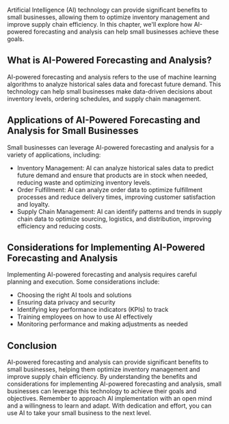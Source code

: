 
Artificial Intelligence (AI) technology can provide significant benefits to small businesses, allowing them to optimize inventory management and improve supply chain efficiency. In this chapter, we'll explore how AI-powered forecasting and analysis can help small businesses achieve these goals.

What is AI-Powered Forecasting and Analysis?
--------------------------------------------

AI-powered forecasting and analysis refers to the use of machine learning algorithms to analyze historical sales data and forecast future demand. This technology can help small businesses make data-driven decisions about inventory levels, ordering schedules, and supply chain management.

Applications of AI-Powered Forecasting and Analysis for Small Businesses
------------------------------------------------------------------------

Small businesses can leverage AI-powered forecasting and analysis for a variety of applications, including:

* Inventory Management: AI can analyze historical sales data to predict future demand and ensure that products are in stock when needed, reducing waste and optimizing inventory levels.
* Order Fulfillment: AI can analyze order data to optimize fulfillment processes and reduce delivery times, improving customer satisfaction and loyalty.
* Supply Chain Management: AI can identify patterns and trends in supply chain data to optimize sourcing, logistics, and distribution, improving efficiency and reducing costs.

Considerations for Implementing AI-Powered Forecasting and Analysis
-------------------------------------------------------------------

Implementing AI-powered forecasting and analysis requires careful planning and execution. Some considerations include:

* Choosing the right AI tools and solutions
* Ensuring data privacy and security
* Identifying key performance indicators (KPIs) to track
* Training employees on how to use AI effectively
* Monitoring performance and making adjustments as needed

Conclusion
----------

AI-powered forecasting and analysis can provide significant benefits to small businesses, helping them optimize inventory management and improve supply chain efficiency. By understanding the benefits and considerations for implementing AI-powered forecasting and analysis, small businesses can leverage this technology to achieve their goals and objectives. Remember to approach AI implementation with an open mind and a willingness to learn and adapt. With dedication and effort, you can use AI to take your small business to the next level.
